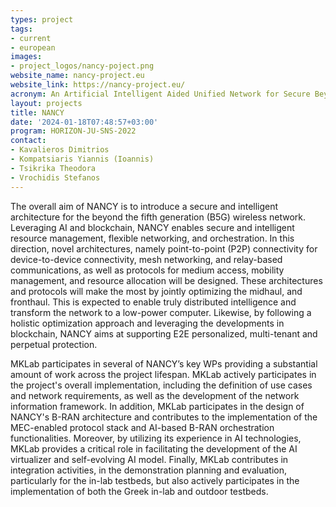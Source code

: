 ```yaml
---
types: project
tags:
- current
- european
images:
- project_logos/nancy-poject.png
website_name: nancy-project.eu
website_link: https://nancy-project.eu/ 
acronym: An Artificial Intelligent Aided Unified Network for Secure Beyond 5G Long Term Evolution
layout: projects
title: NANCY
date: '2024-01-18T07:48:57+03:00'
program: HORIZON-JU-SNS-2022
contact:
- Kavalieros Dimitrios 
- Kompatsiaris Yiannis (Ioannis)
- Tsikrika Theodora 
- Vrochidis Stefanos
---
```

<p>
The overall aim of NANCY is to introduce a secure and intelligent architecture for the beyond the fifth generation (B5G) wireless network. Leveraging AI and blockchain, NANCY enables secure and intelligent resource management, flexible networking, and orchestration. In this direction, novel architectures, namely point-to-point (P2P) connectivity for device-to-device connectivity, mesh networking, and relay-based communications, as well as protocols for medium access, mobility management, and resource allocation will be designed. These architectures and protocols will make the most by jointly optimizing the midhaul, and fronthaul. This is expected to enable truly distributed intelligence and transform the network to a low-power computer. Likewise, by following a holistic optimization approach and leveraging the developments in blockchain, NANCY aims at supporting E2E personalized, multi-tenant and perpetual protection.
</p>
<p>
MKLab participates in several of NANCY’s key WPs providing a substantial amount of work across the project lifespan. MKLab actively participates in the project's overall implementation, including the definition of use cases and network requirements, as well as the development of the network information framework. In addition, MKLab participates in the design of NANCY's B-RAN architecture and contributes to the implementation of the MEC-enabled protocol stack and AI-based B-RAN orchestration functionalities. Moreover, by utilizing its experience in AI technologies, MKLab provides a critical role in facilitating the development of the AI virtualizer and self-evolving AI model. Finally, MKLab contributes in integration activities, in the demonstration planning and evaluation, particularly for the in-lab testbeds, but also actively participates in the implementation of both the Greek in-lab and outdoor testbeds.
</p>
